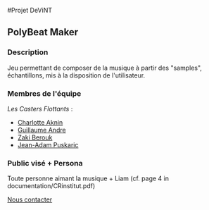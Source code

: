#Projet DeViNT
## PolyBeat Maker

### Description
Jeu permettant de composer de la musique à partir des "samples", échantillons, mis à la disposition de l'utilisateur.



### Membres de l'équipe
*Les Casters Flottants* :
   *  [Charlotte Aknin](mailto:charlotte.aknin@etu.unice.fr)
   *  [Guillaume Andre](mailto:guillaume.andre@etu.unice.fr)
   *  [Zaki Berouk](mailto:zaki.berouk@etu.unice.fr)
   *  [Jean-Adam Puskaric](mailto:jean-adam.puskaric@etu.unice.fr)



### Public visé + Persona 
Toute personne aimant la musique + Liam (cf. page 4 in documentation/CRinstitut.pdf)

[Nous contacter](mailto:charlotte.aknin@etu.unice.fr,guillaume.andre@etu.unice.fr,mailto:zaki.berouk@etu.unice.fr,jean-adam.puskaric@etu.unice.fr)
